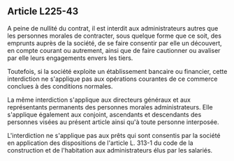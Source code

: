 Article L225-43
----
A peine de nullité du contrat, il est interdit aux administrateurs autres que
les personnes morales de contracter, sous quelque forme que ce soit, des
emprunts auprès de la société, de se faire consentir par elle un découvert, en
compte courant ou autrement, ainsi que de faire cautionner ou avaliser par elle
leurs engagements envers les tiers.

Toutefois, si la société exploite un établissement bancaire ou financier, cette
interdiction ne s'applique pas aux opérations courantes de ce commerce conclues
à des conditions normales.

La même interdiction s'applique aux directeurs généraux et aux représentants
permanents des personnes morales administrateurs. Elle s'applique également aux
conjoint, ascendants et descendants des personnes visées au présent article
ainsi qu'à toute personne interposée.

L'interdiction ne s'applique pas aux prêts qui sont consentis par la société en
application des dispositions de l'article L. 313-1 du code de la construction et
de l'habitation aux administrateurs élus par les salariés.
